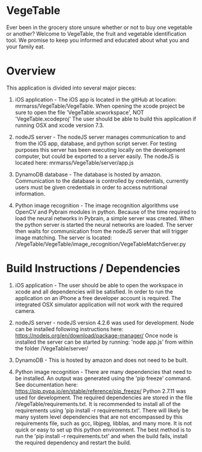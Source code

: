 # VegeTable
Ever been in the grocery store unsure whether or not to buy one vegetable or another? Welcome to VegeTable, the fruit and vegetable identification tool. We promise to keep you informed and educated about what you and your family eat. 


# Overview
This application is divided into several major pieces:
1. iOS application - The iOS app is located in the gitHub at location: mrmarss/VegeTable/VegeTable.
When opening the xcode project be sure to open the file 'VegeTable.xcworkspace', NOT 'VegeTable.xcodeproj'
The user should be able to build this application if running OSX and xcode version 7.3.

2. nodeJS server - The nodeJS server manages communication to and from the iOS app, database, and python script server. For testing purposes this server has been executing locally on the development computer, but could be exported to a server easily. The nodeJS is located here: mrmarss/VegeTable/server/app.js

3. DynamoDB database - The database is hosted by amazon. Communication to the database is controlled by credentials, currently users must be given credentials in order to access nutritional information.

4. Python image recognition - The image recognition algorithms use OpenCV and Pybrain modules in python. Because of the time required to load the neural networks in Pybrain, a simple server was created. When the python server is started the neural networks are loaded. The server then waits for communication from the nodeJS server that will trigger image matching. The server is located: /VegeTable/VegeTable/image_recognition/VegeTableMatchServer.py


# Build Instructions / Dependencies
1. iOS application - The user should be able to open the workspace in xcode and all dependencies will be satisfied. In order to run the application on an iPhone a free developer account is required. The integrated OSX simulator application will not work with the required camera. 

2. nodeJS server - nodeJS version 4.2.6 was used for development. Node can be installed following instructions here:
https://nodejs.org/en/download/package-manager/
Once node is installed the server can be started by running: 'node app.js' from within the folder /VegeTable/server/

3. DynamoDB - This is hosted by amazon and does not need to be built.

4. Python image recognition - There are many dependencies that need to be installed. An output was generated using the 'pip freeze' command. See documentation here: https://pip.pypa.io/en/stable/reference/pip_freeze/
Python 2.7.11 was used for development. The required dependencies are stored in the file /VegeTable/requirements.txt.
It is recommended to install all of the requirements using 'pip install -r requirements.txt'.
There will likely be many system level dependencies that are not encompassed by this requirements file, such as gcc, libjpeg, libblas, and many more. It is not quick or easy to set up this python environment. The best method is to run the 'pip install -r requirements.txt' and when the build fails, install the required dependency and restart the build. 


